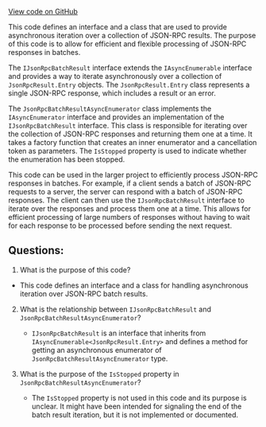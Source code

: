 [View code on GitHub](https://github.com/nethermindeth/nethermind/Nethermind.JsonRpc/IJsonRpcBatchResult.cs)

This code defines an interface and a class that are used to provide asynchronous iteration over a collection of JSON-RPC results. The purpose of this code is to allow for efficient and flexible processing of JSON-RPC responses in batches.

The `IJsonRpcBatchResult` interface extends the `IAsyncEnumerable` interface and provides a way to iterate asynchronously over a collection of `JsonRpcResult.Entry` objects. The `JsonRpcResult.Entry` class represents a single JSON-RPC response, which includes a result or an error.

The `JsonRpcBatchResultAsyncEnumerator` class implements the `IAsyncEnumerator` interface and provides an implementation of the `IJsonRpcBatchResult` interface. This class is responsible for iterating over the collection of JSON-RPC responses and returning them one at a time. It takes a factory function that creates an inner enumerator and a cancellation token as parameters. The `IsStopped` property is used to indicate whether the enumeration has been stopped.

This code can be used in the larger project to efficiently process JSON-RPC responses in batches. For example, if a client sends a batch of JSON-RPC requests to a server, the server can respond with a batch of JSON-RPC responses. The client can then use the `IJsonRpcBatchResult` interface to iterate over the responses and process them one at a time. This allows for efficient processing of large numbers of responses without having to wait for each response to be processed before sending the next request.
## Questions: 
 1. What is the purpose of this code?
   - This code defines an interface and a class for handling asynchronous iteration over JSON-RPC batch results.

2. What is the relationship between `IJsonRpcBatchResult` and `JsonRpcBatchResultAsyncEnumerator`?
   - `IJsonRpcBatchResult` is an interface that inherits from `IAsyncEnumerable<JsonRpcResult.Entry>` and defines a method for getting an asynchronous enumerator of `JsonRpcBatchResultAsyncEnumerator` type.

3. What is the purpose of the `IsStopped` property in `JsonRpcBatchResultAsyncEnumerator`?
   - The `IsStopped` property is not used in this code and its purpose is unclear. It might have been intended for signaling the end of the batch result iteration, but it is not implemented or documented.